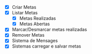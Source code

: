 - [x] Criar Metas
- [x] Listar Metas
    - [x] Metas Realizadas
    - [x] Metas Abertas
- [x] Marcar/Desmarcar metas realizadas
- [x] Remover Metas
- [x] Sistema de Mensages
- [x] Sistemas carregar e salvar metas